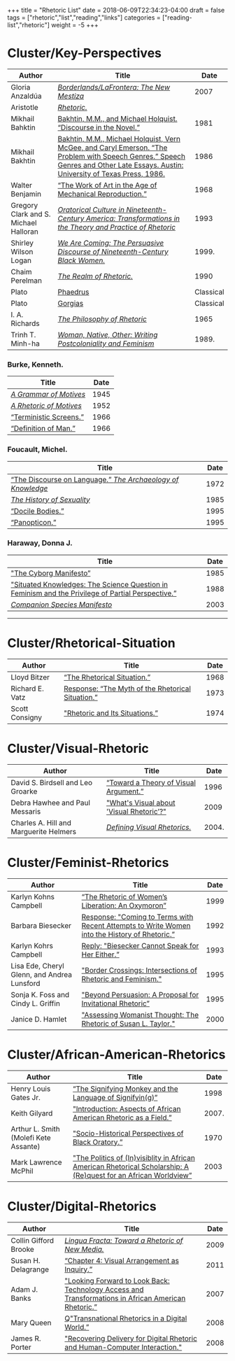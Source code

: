 +++
title = "Rhetoric List"
date = 2018-06-09T22:34:23-04:00
draft = false
tags = ["rhetoric","list","reading","links"]
categories = ["reading-list","rhetoric"]
weight = -5
+++

# Cluster/Key-Perspectives

Author | Title | Date
---|---|---
Gloria Anzaldúa | *[Borderlands/LaFrontera: The New Mestiza](/prelims/posts/rhetoric/anzaldua/)* | 2007
Aristotle | *[Rhetoric.](/prelims/posts/rhetoric/aristotle/)*
Mikhail Bahktin | [Bakhtin, M.M., and Michael Holquist. “Discourse in the Novel.”](/prelims/posts/rhetoric/bakhtin-discourse/) | 1981
Mikhail Bakhtin | [Bakhtin, M.M., Michael Holquist, Vern McGee, and Caryl Emerson. “The Problem with Speech Genres.” Speech Genres and Other Late Essays. Austin: University of Texas Press, 1986.](/prelims/posts/rhetoric/bakhtin-speech-genres/) | 1986
Walter Benjamin | [“The Work of Art in the Age of Mechanical Reproduction.”](/prelims/posts/rhetoric/benjamin/) | 1968
Gregory Clark and S. Michael Halloran | *[Oratorical Culture in Nineteenth-Century America: Transformations in the Theory and Practice of Rhetoric](/prelims/posts/rhetoric/clark-halloran)* | 1993
Shirley Wilson Logan | *[We Are Coming: The Persuasive Discourse of Nineteenth-Century Black Women.](/prelims/posts/rhetoric/logan/)* | 1999.
Chaim Perelman | *[The Realm of Rhetoric.](/prelims/posts/rhetoric/perelman/)* | 1990
Plato | [Phaedrus](/prelims/posts/rhetoric/plato-phaedrus/) | Classical
Plato | [Gorgias](/prelims/posts/rhetoric/plato-gorgias/) | Classical
I. A. Richards | *[The Philosophy of Rhetoric](/prelims/posts/rhetoric/richards/)* | 1965
Trinh T. Minh-ha | *[Woman, Native, Other: Writing Postcoloniality and Feminism](/prelims/posts/rhetoric/minh-ha/)* | 1989.

### Burke, Kenneth.
Title | Date
---|---
*[A Grammar of Motives](/prelims/posts/rhetoric/burke-grammar)* | 1945
*[A Rhetoric of Motives](/prelims/posts/rhetoric/burke-rhetoric)* | 1952
[“Terministic Screens.”](/prelims/posts/rhetoric/burke-terministic-screens) | 1966
[“Definition of Man.”](/prelims/posts/rhetoric/burke-definition-of-man) | 1966

### Foucault, Michel.
Title | Date
---|---
[“The Discourse on Language.” *The Archaeology of Knowledge*](/prelims/posts/rhetoric/foucault-discourse) | 1972
[*The History of Sexuality*](/prelims/posts/rhetoric/foucault-history-of-sexuality) | 1985
[“Docile Bodies.”](/prelims/posts/rhetoric/foucault-docile-bodies) | 1995
[“Panopticon.”](/prelims/posts/rhetoric/foucault-panopticon) | 1995

### Haraway, Donna J.
Title | Date
---|---
["The Cyborg Manifesto”](/prelims/posts/rhetoric/haraway-cyborg) | 1985
["Situated Knowledges: The Science Question in Feminism and the Privilege of Partial Perspective.”](/prelims/posts/rhetoric/haraway-situated-knowledges) | 1988
[*Companion Species Manifesto*](/prelims/posts/rhetoric/haraway-companion-species) | 2003
---
# Cluster/Rhetorical-Situation
Author | Title | Date
---|---|---
Lloyd Bitzer | [“The Rhetorical Situation.”](/prelims/posts/rhetoric/bitzer) | 1968
Richard E. Vatz | [Response: “The Myth of the Rhetorical Situation.”](/prelims/posts/rhetoric/vatz) | 1973
Scott Consigny | ["Rhetoric and Its Situations.”](/prelims/posts/rhetoric/consigny) | 1974

# Cluster/Visual-Rhetoric
Author | Title | Date
---|---|---
David S. Birdsell and Leo Groarke | [“Toward a Theory of Visual Argument.”](/prelims/posts/rhetoric/birdsell-groarke/) | 1996
Debra Hawhee and Paul Messaris | ["What's Visual about 'Visual Rhetoric’?"](/prelims/posts/rhetoric/hawhee-messaris/) | 2009
Charles A. Hill and Marguerite Helmers | [*Defining Visual Rhetorics.*](/prelims/posts/rhetoric/hill-helmers/) | 2004.

# Cluster/Feminist-Rhetorics
Author | Title | Date
---|---|---
Karlyn Kohns Campbell | [“The Rhetoric of Women’s Liberation: An Oxymoron”](/prelims/posts/rhetoric/campbell/) | 1999
Barbara Biesecker | [Response: "Coming to Terms with Recent Attempts to Write Women into the History of Rhetoric.”](/prelims/posts/rhetoric/biesecker/) | 1992
Karlyn Kohrs Campbell | [Reply: "Biesecker Cannot Speak for Her Either.”](/prelims/posts/rhetoric/campbell-reply/) | 1993
Lisa Ede, Cheryl Glenn, and Andrea Lunsford | ["Border Crossings: Intersections of Rhetoric and Feminism."](/prelims/posts/rhetoric/ede-glenn-lunsford/) | 1995
Sonja K. Foss and Cindy L. Griffin | ["Beyond Persuasion: A Proposal for Invitational Rhetoric”](/prelims/posts/rhetoric/foss-griffin/) | 1995
Janice D. Hamlet | ["Assessing Womanist Thought: The Rhetoric of Susan L. Taylor."](/prelims/posts/rhetoric/hamlet/) | 2000

# Cluster/African-American-Rhetorics
Author | Title | Date
---|---|---
Henry Louis Gates Jr. | [“The Signifying Monkey and the Language of Signifyin(g)”](/prelims/posts/rhetoric/gates/) | 1998
Keith Gilyard | ["Introduction: Aspects of African American Rhetoric as a Field.”](/prelims/posts/rhetoric/gilyard/) | 2007.
Arthur L. Smith (Molefi Kete Assante) | ["Socio-Historical Perspectives of Black  Oratory.”](/prelims/posts/rhetoric/smith/) | 1970
Mark Lawrence McPhil | ["The Politics of (In)visiblity in African American Rhetorical Scholarship: A (Re)quest for an African Worldview”](/prelims/posts/rhetoric/mcphail/) | 2003

# Cluster/Digital-Rhetorics
Author | Title | Date
---|---|---
Collin Gifford Brooke | [*Lingua Fracta: Toward a Rhetoric of New Media.*](/prelims/posts/rhetoric/brooke/) | 2009
Susan H. Delagrange | [“Chapter 4: Visual Arrangement as Inquiry.”](/prelims/posts/rhetoric/delagrange/) | 2011
Adam J. Banks | ["Looking Forward to Look Back: Technology Access and Transformations in African American Rhetoric.”](/prelims/posts/rhetoric/banks/) | 2007
Mary Queen | [Q"Transnational Rhetorics in a Digital World.”](/prelims/posts/rhetoric/queen/) | 2008
James R. Porter | ["Recovering Delivery for Digital Rhetoric and Human-Computer Interaction."](/prelims/posts/rhetoric/porter/) | 2008
